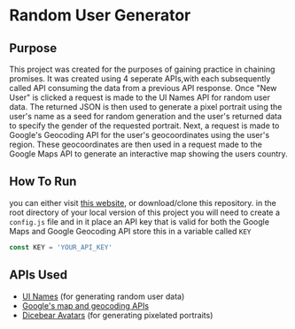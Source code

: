 # Random User Generator

## Purpose

This project was created for the purposes of gaining practice in chaining promises. It was created using 4 seperate APIs,with each subsequently called API consuming the data from a previous API response. Once "New User" is clicked a request is made to the UI Names API for random user data. The returned JSON is then used to generate a pixel portrait using the user's name as a seed for random generation and the user's returned data to specify the gender of the requested portrait. Next, a request is made to Google's Geocoding API for the user's geocoordinates using the user's region. These geocoordinates are then used in a request made to the Google Maps API to generate an interactive map showing the users country.

## How To Run

you can either visit [this website](http://random-user.surge.sh/), or download/clone this repository. in the root directory of your local version of this project you will need to create a `config.js` file and in it place an API key that is valid for both the Google Maps and Google Geocoding API store this in a variable called `KEY`

``` javascript
const KEY = 'YOUR_API_KEY'
```

## APIs Used

- [UI Names](https://github.com/thm/uinames) (for generating random user data)
- [Google's map and geocoding APIs](https://developers.google.com/)
- [Dicebear Avatars](https://avatars.dicebear.com/) (for generating pixelated portraits)